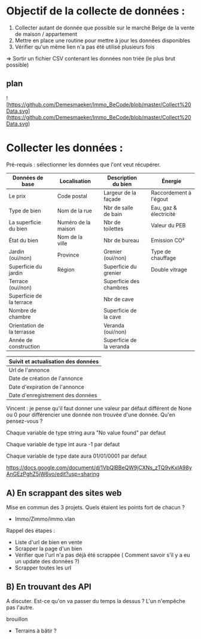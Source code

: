 
# Objectif de la collecte de données : 

  1) Collecter autant de donnée que possible sur le marché Belge de la vente de maison / appartement
  2) Mettre en place une routine pour mettre à jour les données disponibles
  3) Vérifier qu'un même lien n'a pas été utilisé plusieurs fois

=> Sortir un fichier CSV contenant les données non triée (le plus brut possible)

## plan

![https://github.com/Demesmaeker/Immo_BeCode/blob/master/Collect%20Data.svg](https://github.com/Demesmaeker/Immo_BeCode/blob/master/Collect%20Data.svg)


# Collecter les données :

Pré-requis : sélectionner les données que l'ont veut récupérer.

| Données de base  | | Localisation|| Description du bien || Énergie| 
| ------------- |-------------|-------------|-------------|------------- |-------------|-------------| 
|Le prix|| Code postal|| Largeur de la façade ||Raccordement à l'égout| 
|Type de bien|| Nom de la rue || Nbr de salle de bain ||Eau, gaz & électricité| 
|La superficie du bien|| Numéro de la maison|| Nbr de toilettes ||Valeur du PEB| 
|État du bien|| Nom de la ville|| Nbr de bureau||Emission CO²| 
|Jardin (oui/non)|| Province|| Grenier (oui/non)||Type de chauffage| 
|Superficie du jardin|| Région|| Superficie du grenier ||Double vitrage| 
|Terrace (oui/non)|||| Superficie des chambres||| 
|Superficie de la terrace|||| Nbr de cave||| 
|Nombre de chambre||||Superficie de la cave ||| 
|Orientation de la terrasse||||Veranda (oui/non)|
| Année de construction | |||Superficie de la veranda|

| Suivit et actualisation des données |
| ------------- |
| Url de l'annonce |
| Date de création de l'annonce |
| Date d'expiration de l'annonce |
| Date d'enregistrement des données  |

Vincent : je pense qu'il faut donner une valeur par défaut différent de None ou 0 pour différencier une donnée non trouvée d'une donnée.
Qu'en pensez-vous ?

Chaque variable de type string aura "No value found" par defaut

Chaque variable de type int aura -1 par defaut

Chaque variable de type date aura 01/01/0001 par defaut

https://docs.google.com/document/d/1VbQlBBeQW9jCXNs_zTQ9vKxIA98yAnGEzPghZ5jW6vo/edit?usp=sharing

## A) En scrappant des sites web

Mise en commun des 3 projets. Quels étaient les points fort de chacun ?

  - Immo/Zimmo/immo.vlan

Rappel des étapes :

- Liste d'url de bien en vente
- Scrapper la page d'un bien
- Vérifier que l'url n'a pas déjà été scrappée ( Comment savoir s'il y a eu un update des données ?)
- Scrapper toutes les url

## B) En trouvant des API

A discuter. Est-ce qu'on va passer du temps la dessus ?
L'un n'empêche pas l'autre.

brouillon 

  - Terrains à bâtir ?
  
 
